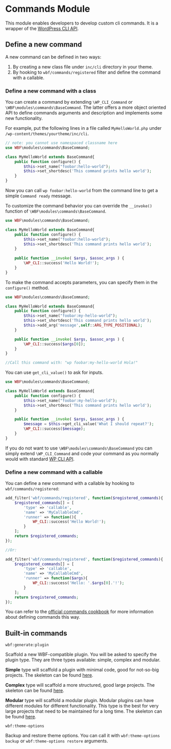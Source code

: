 # Commands Module

This module enables developers to develop custom cli commands. It is a wrapper of the [WordPress CLI API](http://wp-cli.org/).

## Define a new command
A new command can be defined in two ways:

1. By creating a new class file under `inc/cli` directory in your theme.
2. By hooking to `wbf/commands/registered` filter and define the command with a callable.

### Define a new command with a class
You can create a command by extending `\WP_CLI_Command` or `\WBF\modules\commands\BaseCommand`. The latter offers a more object oriented API to define commands arguments and description and implements some new functionality.

For example, put the following lines in a file called `MyHelloWorld.php` under `/wp-content/themes/yourtheme/inc/cli`.

```php
// note: you cannot use namespaced classname here
use WBF\modules\commands\BaseCommand;

class MyHelloWorld extends BaseCommand{
	public function configure() {
		$this->set_name("foobar:hello-world");
		$this->set_shortdesc('This command prints hello world');
	}
}
```

Now you can call `wp foobar:hello-world` from the command line to get a simple `Command ready` message.

To customize the command behavior you can override the `__invoke()` function of `\WBF\modules\commands\BaseCommand`.

```php
use WBF\modules\commands\BaseCommand;

class MyHelloWorld extends BaseCommand{
	public function configure() {
		$this->set_name("foobar:hello-world");
		$this->set_shortdesc('This command prints hello world');
	}
	
    public function __invoke( $args, $assoc_args ) {
        \WP_CLI::success('Hello World!');
    }
}
```

To make the command accepts parameters, you can specify them in the `configure()` method.

```php
use WBF\modules\commands\BaseCommand;

class MyHelloWorld extends BaseCommand{
	public function configure() {
		$this->set_name("foobar:my-hello-world");
		$this->set_shortdesc('This command prints hello world');
		$this->add_arg('message',self::ARG_TYPE_POSITIONAL);
	}

	public function __invoke( $args, $assoc_args ) {
		\WP_CLI::success($args[0]);
	}
}

//Call this command with: "wp foobar:my-hello-world Hola!"
```

You can use `get_cli_value()` to ask for inputs.

```php
use WBF\modules\commands\BaseCommand;

class MyHelloWorld extends BaseCommand{
	public function configure() {
		$this->set_name("foobar:my-hello-world");
		$this->set_shortdesc('This command prints hello world');
	}

	public function __invoke( $args, $assoc_args ) {
		$message = $this->get_cli_value('What I should repeat?');
		\WP_CLI::success($message);
	}
}
```

If you do not want to use `\WBF\modules\commands\BaseCommand` you can simply extend `\WP_CLI_Command` and code your command as you normally would with standard [WP CLI API](https://make.wordpress.org/cli/handbook/commands-cookbook/).

### Define a new command with a callable
You can define a new command with a callable by hooking to `wbf/commands/registered`:

```php
add_filter('wbf/commands/registered', function($registered_commands){
	$registered_commands[] = [
		'type' => 'callable',
		'name' => 'MyCallableCmd',
		'runner' => function(){
			WP_CLI::success('Hello World!');
		}
	];
	return $registered_commands;
});

//Or:

add_filter('wbf/commands/registered', function($registered_commands){
	$registered_commands[] = [
		'type' => 'callable',
		'name' => 'MyCallableCmd',
		'runner' => function($args){
			WP_CLI::success('Hello: '.$args[0].'!');
		}
	];
	return $registered_commands;
});
```

You can refer to the [official commands cookbook](https://make.wordpress.org/cli/handbook/commands-cookbook/) for more information about defining commands this way.

## Built-in commands

`wbf:generate:plugin`

Scaffold a new WBF-compatible plugin. You will be asked to specify the plugin type. They are three types available: simple, complex and modular.

**Simple** type will scaffold a plugin with minimal code, good for not-so-big projects. The skeleton can be found [here](https://github.com/wagaweb/wbf-sample-plugin).

**Complex** type will scaffold a more structured, good large projects. The skeleton can be found [here](https://github.com/wagaweb/wbf-sample-plugin/tree/standard-structure-base).

**Modular** type will scaffold a modular plugin. Modular plugins can have different modules for different functionality. This type is the best for very large projects that need to be maintained for a long time. The skeleton can be found [here](https://github.com/wagaweb/wbf-sample-plugin/tree/modular-plugin).

`wbf:theme-options`

Backup and restore theme options. You can call it with `wbf:theme-options backup` or `wbf:theme-options restore` arguments.

